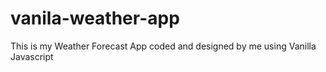 # vanila-weather-app
This is my Weather Forecast App coded and designed by me using Vanilla Javascript

